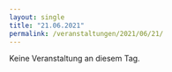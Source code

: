 ```yaml
---
layout: single
title: "21.06.2021"
permalink: /veranstaltungen/2021/06/21/
---
```


Keine Veranstaltung an diesem Tag.
